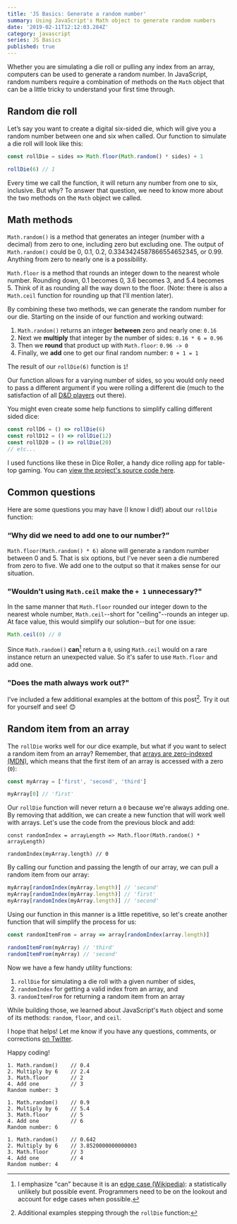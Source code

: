 ```yaml
---
title: 'JS Basics: Generate a random number'
summary: Using JavaScript's Math object to generate random numbers
date: '2019-02-11T12:12:03.284Z'
category: javascript
series: JS Basics
published: true
---
```


Whether you are simulating a die roll or pulling any index from an array, computers can be used to generate a random number. In JavaScript, random numbers require a combination of methods on the `Math` object that can be a little tricky to understand your first time through.

## Random die roll

Let’s say you want to create a digital six-sided die, which will give you a random number between one and six when called. Our function to simulate a die roll will look like this:

```js
const rollDie = sides => Math.floor(Math.random() * sides) + 1

rollDie(6) // 1
```

Every time we call the function, it will return any number from one to six, inclusive. But why? To answer that question, we need to know more about the two methods on the `Math` object we called.

## Math methods

`Math.random()` is a method that generates an integer (number with a decimal) from zero to one, including zero but excluding one. The output of `Math.random()` could be 0, 0.1, 0.2, 0.3343424587866554652345, or 0.99. Anything from zero to nearly one is a possibility.

`Math.floor` is a method that rounds an integer down to the nearest whole number. Rounding down, 0.1 becomes 0, 3.6 becomes 3, and 5.4 becomes 5. Think of it as rounding all the way down to the floor. (Note: there is also a `Math.ceil` function for rounding up that I'll mention later).

By combining these two methods, we can generate the random number for our die. Starting on the inside of our function and working outward:

1. `Math.random()` returns an integer **between** zero and nearly one: `0.16`
2. Next we **multiply** that integer by the number of sides: `0.16 * 6 = 0.96`
3. Then we **round** that product up with `Math.floor`: `0.96 -> 0`
4. Finally, we **add** one to get our final random number: `0 + 1 = 1`

The result of our `rollDie(6)` function is `1`!

Our function allows for a varying number of sides, so you would only need to pass a different argument if you were rolling a different die (much to the satisfaction of all [D&D players](https://en.wikipedia.org/wiki/Dungeons_%26_Dragons#Game_mechanics) out there).

You might even create some help functions to simplify calling different sided dice:

```js
const rollD6 = () => rollDie(6)
const rollD12 = () => rollDie(12)
const rollD20 = () => rollDie(20)
// etc...
```

I used functions like these in Dice Roller, a handy dice rolling app for table-top gaming. You can [view the project's source code here](https://github.com/SeanMcP/dice-roller).

## Common questions

Here are some questions you may have (I know I did!) about our `rollDie` function:

### “Why did we need to add one to our number?”

`Math.floor(Math.random() * 6)` alone will generate a random number between 0 and 5. That is six options, but I've never seen a die numbered from zero to five. We add one to the output so that it makes sense for our situation.

### "Wouldn't using `Math.ceil` make the `+ 1` unnecessary?"

In the same manner that `Math.floor` rounded our integer down to the nearest whole number, `Math.ceil`--short for "ceiling"--rounds an integer up. At face value, this would simplify our solution--but for one issue:

```js
Math.ceil(0) // 0
```

Since `Math.random()` **can**[^1] return a `0`, using `Math.ceil` would on a rare instance return an unexpected value. So it's safer to use `Math.floor` and add one.

### "Does the math always work out?"

I’ve included a few additional examples at the bottom of this post[^2]. Try it out for yourself and see! <span role="img" aria-label="smiling face with squinting eyes emoji">😊</span>

## Random item from an array

The `rollDie` works well for our dice example, but what if you want to select a random item from an array? Remember, that [arrays are zero-indexed (MDN)](https://developer.mozilla.org/en-US/docs/Web/JavaScript/Reference/Global_Objects/Array#Accessing_array_elements), which means that the first item of an array is accessed with a zero (`0`):

```js
const myArray = ['first', 'second', 'third']

myArray[0] // 'first'
```

Our `rollDie` function will never return a `0` because we're always adding one. By removing that addition, we can create a new function that will work well with arrays. Let's use the code from the previous block and add:

```js{2}
const randomIndex = arrayLength => Math.floor(Math.random() * arrayLength)

randomIndex(myArray.length) // 0
```

By calling our function and passing the length of our array, we can pull a random item from our array:

```js
myArray[randomIndex(myArray.length)] // 'second'
myArray[randomIndex(myArray.length)] // 'first'
myArray[randomIndex(myArray.length)] // 'second'
```

Using our function in this manner is a little repetitive, so let's create another function that will simplify the process for us:

```js
const randomItemFrom = array => array[randomIndex(array.length)]

randomItemFrom(myArray) // 'third'
randomItemFrom(myArray) // 'second'
```

Now we have a few handy utility functions:

1. `rollDie` for simulating a die roll with a given number of sides,
2. `randomIndex` for getting a valid index from an array, and
3. `randomItemFrom` for returning a random item from an array

While building those, we learned about JavaScript's `Math` object and some of its methods: `random`, `floor`, and `ceil`.

I hope that helps! Let me know if you have any questions, comments, or corrections [on Twitter](https://twitter.com/@_seanmcp).

Happy coding!

[^1]: I emphasize "can" because it is an [edge case (Wikipedia)](https://en.wikipedia.org/wiki/Edge_case): a statistically unlikely but possible event. Programmers need to be on the lookout and account for edge cases when possible.
[^2]: Additional examples stepping through the `rollDie` function:

  ```
  1. Math.random()    // 0.4
  2. Multiply by 6    // 2.4
  3. Math.floor       // 2
  4. Add one          // 3
  Random number: 3

  1. Math.random()    // 0.9
  2. Multiply by 6    // 5.4
  3. Math.floor       // 5
  4. Add one          // 6
  Random number: 6

  1. Math.random()    // 0.642
  2. Multiply by 6    // 3.8520000000000003
  3. Math.floor       // 3
  4. Add one          // 4
  Random number: 4
  ```
